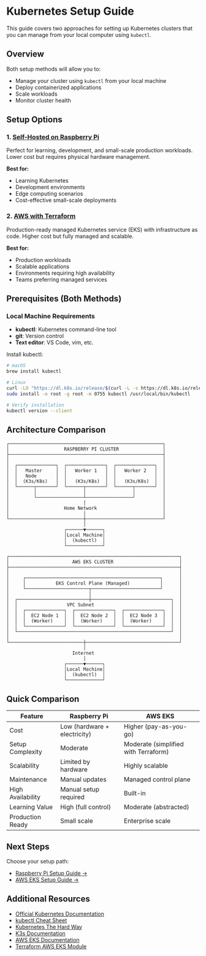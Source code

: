 # Kubernetes Setup Guide

This guide covers two approaches for setting up Kubernetes clusters that you can manage from your local computer using `kubectl`.

## Overview

Both setup methods will allow you to:

- Manage your cluster using `kubectl` from your local machine
- Deploy containerized applications
- Scale workloads
- Monitor cluster health

## Setup Options

### 1. [Self-Hosted on Raspberry Pi](./kubernetes-setup-raspberry-pi.md)

Perfect for learning, development, and small-scale production workloads. Lower cost but requires physical hardware management.

**Best for:**

- Learning Kubernetes
- Development environments
- Edge computing scenarios
- Cost-effective small-scale deployments

### 2. [AWS with Terraform](./kubernetes-setup-aws.md)

Production-ready managed Kubernetes service (EKS) with infrastructure as code. Higher cost but fully managed and scalable.

**Best for:**

- Production workloads
- Scalable applications
- Environments requiring high availability
- Teams preferring managed services

## Prerequisites (Both Methods)

### Local Machine Requirements

- **kubectl**: Kubernetes command-line tool
- **git**: Version control
- **Text editor**: VS Code, vim, etc.

Install kubectl:

```bash
# macOS
brew install kubectl

# Linux
curl -LO "https://dl.k8s.io/release/$(curl -L -s https://dl.k8s.io/release/stable.txt)/bin/linux/amd64/kubectl"
sudo install -o root -g root -m 0755 kubectl /usr/local/bin/kubectl

# Verify installation
kubectl version --client
```

## Architecture Comparison

```
┌────────────────────────────────────────────────────────┐
│                    RASPBERRY PI CLUSTER                │
├────────────────────────────────────────────────────────┤
│                                                        │
│  ┌──────────────┐  ┌──────────────┐  ┌──────────────┐  │
│  │   Master     │  │   Worker 1   │  │   Worker 2   │  │
│  │   Node       │  │              │  │              │  │
│  │  (K3s/K8s)   │  │   (K3s/K8s)  │  │   (K3s/K8s)  │  │
│  └──────┬───────┘  └──────┬───────┘  └──────┬───────┘  │
│         │                 │                 │          │
│         └─────────────────┴─────────────────┘          │
│                           │                            │
│                    Home Network                        │
│                           │                            │
└───────────────────────────┼────────────────────────────┘
                            │
                     ┌──────▼──────┐
                     │Local Machine│
                     │  (kubectl)  │
                     └─────────────┘

┌──────────────────────────────────────────────────────────────┐
│                       AWS EKS CLUSTER                        │
├──────────────────────────────────────────────────────────────┤
│                                                              │
│     ┌─────────────────────────────────────────────────┐      │
│     │           EKS Control Plane (Managed)           │      │
│     └───────────────────────┬─────────────────────────┘      │
│                             │                                │
│  ┌──────────────────────────┼─────────────────────────────┐  │
│  │                  VPC Subnet                            │  │
│  │  ┌──────────────┐  ┌──────────────┐  ┌──────────────┐  │  │
│  │  │  EC2 Node 1  │  │  EC2 Node 2  │  │  EC2 Node 3  │  │  │
│  │  │  (Worker)    │  │  (Worker)    │  │  (Worker)    │  │  │
│  │  └──────────────┘  └──────────────┘  └──────────────┘  │  │
│  └────────────────────────────────────────────────────────┘  │
│                                                              │
└───────────────────────────┼──────────────────────────────────┘
                            │
                        Internet
                            │
                     ┌──────▼──────┐
                     │Local Machine│
                     │  (kubectl)  │
                     └─────────────┘
```

## Quick Comparison

| Feature | Raspberry Pi | AWS EKS |
|---------|-------------|---------|
| Cost | Low (hardware + electricity) | Higher (pay-as-you-go) |
| Setup Complexity | Moderate | Moderate (simplified with Terraform) |
| Scalability | Limited by hardware | Highly scalable |
| Maintenance | Manual updates | Managed control plane |
| High Availability | Manual setup required | Built-in |
| Learning Value | High (full control) | Moderate (abstracted) |
| Production Ready | Small scale | Enterprise scale |

## Next Steps

Choose your setup path:

- [Raspberry Pi Setup Guide →](./kubernetes-setup-raspberry-pi.md)
- [AWS EKS Setup Guide →](./kubernetes-setup-aws.md)

## Additional Resources

- [Official Kubernetes Documentation](https://kubernetes.io/docs/home/)
- [kubectl Cheat Sheet](https://kubernetes.io/docs/reference/kubectl/cheatsheet/)
- [Kubernetes The Hard Way](https://github.com/kelseyhightower/kubernetes-the-hard-way)
- [K3s Documentation](https://docs.k3s.io/)
- [AWS EKS Documentation](https://docs.aws.amazon.com/eks/)
- [Terraform AWS EKS Module](https://registry.terraform.io/modules/terraform-aws-modules/eks/aws/latest)
